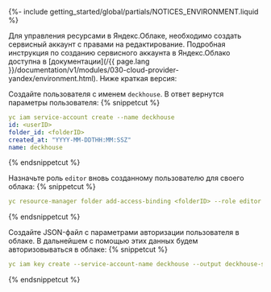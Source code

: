 {%- include getting_started/global/partials/NOTICES_ENVIRONMENT.liquid %}

Для управления ресурсами в Яндекс.Облаке, необходимо создать сервисный аккаунт с правами на редактирование. Подробная инструкция по созданию сервисного аккаунта в Яндекс.Облако доступна в [документации](/{{ page.lang }}/documentation/v1/modules/030-cloud-provider-yandex/environment.html). Ниже краткая версия:

Создайте пользователя с именем `deckhouse`. В ответ вернутся параметры пользователя:
{% snippetcut %}
```yaml
yc iam service-account create --name deckhouse
id: <userID>
folder_id: <folderID>
created_at: "YYYY-MM-DDTHH:MM:SSZ"
name: deckhouse
```
{% endsnippetcut %}

Назначьте роль `editor` вновь созданному пользователю для своего облака:
{% snippetcut %}
```yaml
yc resource-manager folder add-access-binding <folderID> --role editor --subject serviceAccount:<userID>
```
{% endsnippetcut %}

Создайте JSON-файл с параметрами авторизации пользователя в облаке. В дальнейшем с помощью этих данных будем авторизовываться в облаке:
{% snippetcut %}
```yaml
yc iam key create --service-account-name deckhouse --output deckhouse-sa-key.json
```
{% endsnippetcut %}

<div id="standard-layout-notes" style="display:none" markdown="1">
**Внимание!**

При использовании схемы расположения ресурсов **Standard**, в течение 3х минут после создания базовых сетевых ресурсов для всех подсетей необходимо включить `Cloud NAT`. Если этого не сделать, то процесс bootstrap'а **не сможет завершиться успешно**.

Включить Cloud NAT можно вручную через веб-интерфейс.

Пример:

![Включение NAT](/{{ page.lang }}/documentation/v1/images/030-cloud-provider-yandex/enable_cloud_nat_ru.png)
</div>

<script>
$(document).ready(function() {
    if (sessionStorage.getItem('dhctl-layout').toLowerCase() === 'standard') {
        $('#standard-layout-notes').css('display', 'block');
    }
})
</script>
